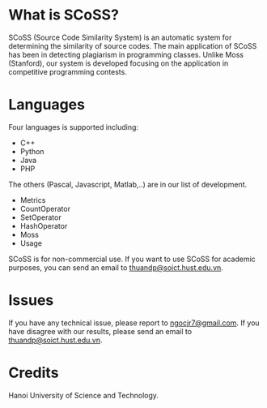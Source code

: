 # What is SCoSS?
SCoSS (Source Code Similarity System) is an automatic system for determining the similarity of source codes. The main application of SCoSS has been in detecting plagiarism in programming classes. Unlike Moss (Stanford), our system is developed focusing on the application in competitive programming contests.

# Languages
Four languages is supported including:

* C++
* Python
* Java
* PHP

The others (Pascal, Javascript, Matlab,..) are in our list of development.

* Metrics
* CountOperator
* SetOperator
* HashOperator
* Moss
* Usage

SCoSS is for non-commercial use. If you want to use SCoSS for academic purposes, you can send an email to [thuandp@soict.hust.edu.vn](mailto:thuandp@soict.hust.edu.vn).

# Issues
If you have any technical issue, please report to ngocjr7@gmail.com. 
If you have disagree with our results, please send an email to thuandp@soict.hust.edu.vn.

# Credits
Hanoi University of Science and Technology.